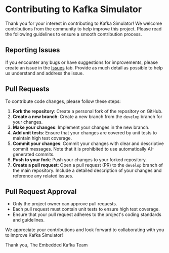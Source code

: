 # Contributing to Kafka Simulator

Thank you for your interest in contributing to Kafka Simulator! We welcome contributions from the community to help improve this project. Please read the following guidelines to ensure a smooth contribution process.

## Reporting Issues

If you encounter any bugs or have suggestions for improvements, please create an issue in the [Issues](https://github.com/your-repo/kafka-simulator/issues) tab. Provide as much detail as possible to help us understand and address the issue.

## Pull Requests

To contribute code changes, please follow these steps:

1. **Fork the repository**: Create a personal fork of the repository on GitHub.
2. **Create a new branch**: Create a new branch from the `develop` branch for your changes.
3. **Make your changes**: Implement your changes in the new branch.
4. **Add unit tests**: Ensure that your changes are covered by unit tests to maintain high test coverage.
5. **Commit your changes**: Commit your changes with clear and descriptive commit messages. Note that it is prohibited to use automatically AI-generated commits.
6. **Push to your fork**: Push your changes to your forked repository.
7. **Create a pull request**: Open a pull request (PR) to the `develop` branch of the main repository. Include a detailed description of your changes and reference any related issues.

## Pull Request Approval

- Only the project owner can approve pull requests.
- Each pull request must contain unit tests to ensure high test coverage.
- Ensure that your pull request adheres to the project's coding standards and guidelines.

We appreciate your contributions and look forward to collaborating with you to improve Kafka Simulator!

Thank you,
The Embedded Kafka Team
